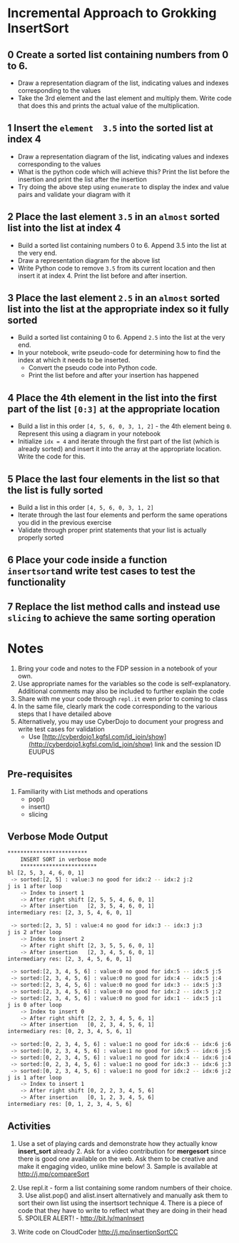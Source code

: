 
# Incremental Approach to Grokking InsertSort 

## 0 Create a sorted list containing numbers from 0 to 6. 
 - Draw a representation diagram of the list, indicating values and indexes corresponding to the values
 - Take the 3rd element and the last element and multiply them. Write code that does this and prints the actual value of the multiplication.
 
## 1 Insert the `element  3.5` into the sorted list at index 4
 - Draw a representation diagram of the list, indicating values and indexes corresponding to the values 
 - What is the python code which will achieve this? Print the list before the insertion and print the list after the insertion
 - Try doing the above step using `enumerate` to display the index and value pairs and validate your diagram with it 
## 

## 2 Place the last element `3.5` in an `almost` sorted list into the list at index 4 
 - Build a sorted list containing numbers 0 to 6. Append 3.5 into the list at the very end. 
 - Draw a representation diagram for the above list 
 - Write Python code to remove `3.5` from its current location and then insert it at index 4. Print the list before and after insertion. 

## 3 Place the last element `2.5` in an `almost` sorted list into the list at the appropriate index so it fully sorted 
  - Build a sorted list containing 0 to 6. Append `2.5` into the list at the very end. 
  - In your notebook, write pseudo-code for determining how to find the index at which it needs to be inserted. 
	  - Convert the pseudo code into Python code.  
	  - Print the list before and after your insertion has happened

## 4 Place the 4th element in the list into the first part of the list `[0:3]` at the appropriate location
  - Build a list in this order `[4, 5, 6, 0, 3, 1, 2]` - the 4th element being `0`. Represent this using a diagram in your notebook 
  - Initialize `idx = 4` and iterate through the first part of the list (which is already sorted) and insert it into the array at the appropriate location. Write the code for this. 

## 5 Place the last four elements in the list so that the list is fully sorted 
  - Build a list in this order `[4, 5, 6, 0, 3, 1, 2]`
  - Iterate through the last four elements and perform the same operations you did in the previous exercise
  - Validate through proper print statements that your list is actually properly sorted 

## 6 Place your code inside a function  `insertsort`and write test cases to test the functionality 


## 7 Replace the list method calls and instead use `slicing` to achieve the same sorting operation 


# Notes
1. Bring your code and notes to the FDP session in a notebook of your own. 
2. Use appropriate names for the variables so the code is self-explanatory. Additional comments may also be included to further explain the code 
3. Share with me your code through `repl.it` even prior to coming to class
4. In the same file, clearly mark the code corresponding to the various steps that I have detailed above 
5. Alternatively, you may use CyberDojo to document your progress and write test cases for validation 
	- Use [http://cyberdojo1.kgfsl.com/id_join/show](http://cyberdojo1.kgfsl.com/id_join/show) link and the session ID EUUPUS

## Pre-requisites

1. Familiarity with List methods and operations
	- pop()
	- insert() 
	- slicing 


## Verbose Mode Output

```bash
*************************
    INSERT SORT in verbose mode
    ************************
bl [2, 5, 3, 4, 6, 0, 1]
 -> sorted:[2, 5] : value:3 no good for idx:2 -- idx:2 j:2
j is 1 after loop
    -> Index to insert 1
    -> After right shift [2, 5, 5, 4, 6, 0, 1]
    -> After insertion   [2, 3, 5, 4, 6, 0, 1]
intermediary res: [2, 3, 5, 4, 6, 0, 1]

 -> sorted:[2, 3, 5] : value:4 no good for idx:3 -- idx:3 j:3
j is 2 after loop
    -> Index to insert 2
    -> After right shift [2, 3, 5, 5, 6, 0, 1]
    -> After insertion   [2, 3, 4, 5, 6, 0, 1]
intermediary res: [2, 3, 4, 5, 6, 0, 1]

 -> sorted:[2, 3, 4, 5, 6] : value:0 no good for idx:5 -- idx:5 j:5
 -> sorted:[2, 3, 4, 5, 6] : value:0 no good for idx:4 -- idx:5 j:4
 -> sorted:[2, 3, 4, 5, 6] : value:0 no good for idx:3 -- idx:5 j:3
 -> sorted:[2, 3, 4, 5, 6] : value:0 no good for idx:2 -- idx:5 j:2
 -> sorted:[2, 3, 4, 5, 6] : value:0 no good for idx:1 -- idx:5 j:1
j is 0 after loop
    -> Index to insert 0
    -> After right shift [2, 2, 3, 4, 5, 6, 1]
    -> After insertion   [0, 2, 3, 4, 5, 6, 1]
intermediary res: [0, 2, 3, 4, 5, 6, 1]

 -> sorted:[0, 2, 3, 4, 5, 6] : value:1 no good for idx:6 -- idx:6 j:6
 -> sorted:[0, 2, 3, 4, 5, 6] : value:1 no good for idx:5 -- idx:6 j:5
 -> sorted:[0, 2, 3, 4, 5, 6] : value:1 no good for idx:4 -- idx:6 j:4
 -> sorted:[0, 2, 3, 4, 5, 6] : value:1 no good for idx:3 -- idx:6 j:3
 -> sorted:[0, 2, 3, 4, 5, 6] : value:1 no good for idx:2 -- idx:6 j:2
j is 1 after loop
    -> Index to insert 1
    -> After right shift [0, 2, 2, 3, 4, 5, 6]
    -> After insertion   [0, 1, 2, 3, 4, 5, 6]
intermediary res: [0, 1, 2, 3, 4, 5, 6]
```

## Activities

1. Use a set of playing cards and demonstrate how they actually know **insert_sort** already
	2. Ask for a video contribution for **mergesort** since there is good one available on the web. Ask them to be creative and make it engaging video, unlike mine below! 
		3. Sample is available at http://j.mp/compareSort 
2. Use repl.it - form a list containing some random numbers of their choice. 
	3. Use alist.pop() and alist.insert alternatively and manually ask them to sort their own list using the insertsort technique
	4. There is a piece of code that they have to write to reflect what they are doing in their head 
	5. SPOILER ALERT! - http://bit.ly/manInsert

3. Write code on CloudCoder http://j.mp/insertionSortCC

<!--stackedit_data:
eyJoaXN0b3J5IjpbLTIxNjg4ODc1NiwxNTEwMjM3MDQxLC0xNj
E1NTAyNTQ3LC05NTU1OTMyNjcsLTkyOTk3MzUwOCw2NDYyODc4
MTAsLTI5NzI3OTc3MywtMTA2MDI4MTIzLC0xMjMwMjU2ODI1LD
E5NjkzODUwMzAsLTcwNjY4ODY4NywtMTIwMzE0NTg1MSwxNTA1
NDI5NzAsLTEzMDA3NTkzOTddfQ==
-->